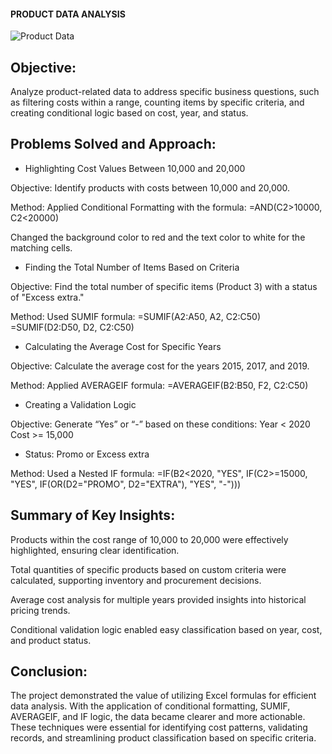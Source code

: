 #### PRODUCT DATA ANALYSIS


![Product Data](https://github.com/user-attachments/assets/68c44213-f00d-4423-8638-879f2ac3613e)

## Objective:

Analyze product-related data to address specific business questions, such as filtering costs within a range, counting items by specific criteria, and creating conditional logic based on cost, year, and status.

## Problems Solved and Approach:
- Highlighting Cost Values Between 10,000 and 20,000

Objective: Identify products with costs between 10,000 and 20,000.

Method:
Applied Conditional Formatting with the formula:
=AND(C2>10000, C2<20000)

Changed the background color to red and the text color to white for the matching cells.

- Finding the Total Number of Items Based on Criteria

Objective: Find the total number of specific items (Product 3) with a status of "Excess extra."

Method:
Used SUMIF formula:
=SUMIF(A2:A50, A2, C2:C50)
=SUMIF(D2:D50, D2, C2:C50)

- Calculating the Average Cost for Specific Years

Objective: Calculate the average cost for the years 2015, 2017, and 2019.

Method:
Applied AVERAGEIF formula:
=AVERAGEIF(B2:B50, F2, C2:C50)

- Creating a Validation Logic

Objective: Generate “Yes” or “-” based on these conditions:
Year < 2020
Cost >= 15,000

- Status: Promo or Excess extra
  
Method:
Used a Nested IF formula:
=IF(B2<2020, "YES", IF(C2>=15000, "YES", IF(OR(D2="PROMO", D2="EXTRA"), "YES", "-")))

## Summary of Key Insights:

Products within the cost range of 10,000 to 20,000 were effectively highlighted, ensuring clear identification.

Total quantities of specific products based on custom criteria were calculated, supporting inventory and procurement decisions.

Average cost analysis for multiple years provided insights into historical pricing trends.

Conditional validation logic enabled easy classification based on year, cost, and product status.


## Conclusion:
The project demonstrated the value of utilizing Excel formulas for efficient data analysis. With the application of conditional formatting, SUMIF, AVERAGEIF, and IF logic, the data became clearer and more actionable. These techniques were essential for identifying cost patterns, validating records, and streamlining product classification based on specific criteria.
